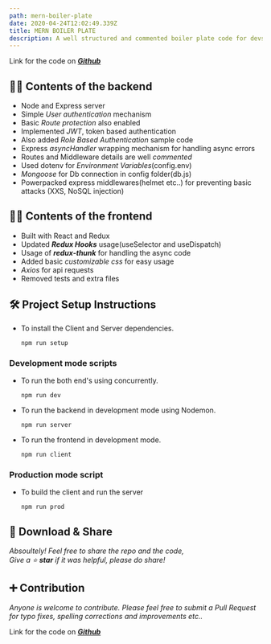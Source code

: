 ```yaml
---
path: mern-boiler-plate
date: 2020-04-24T12:02:49.339Z
title: MERN BOILER PLATE
description: A well structured and commented boiler plate code for devs
---
```

Link for the code on __*[Github](https://github.com/PrakadAlpha/mern-boiler-plate)*__

## 👷‍♂️ Contents of the backend
  - Node and Express server
  - Simple *User authentication* mechanism
  - Basic *Route protection* also enabled
  - Implemented *JWT*, token based authentication 
  - Also added *Role Based Authentication* sample code
  - Express *asyncHandler* wrapping mechanism for handling async errors 
  - Routes and Middleware details are well *commented*
  - Used dotenv for *Environment Variables*(config.env)
  - *Mongoose* for Db connection in config folder(db.js)
  - Powerpacked express middlewares(helmet etc..) for preventing basic attacks (XXS, NoSQL injection)

## 👨‍💻 Contents of the frontend
  - Built with React and Redux
  - Updated __*Redux Hooks*__ usage(useSelector and useDispatch)
  - Usage of *__redux-thunk__* for handling the async code
  - Added basic *customizable css* for easy usage 
  - *Axios* for api requests
  - Removed tests and extra files 

## 🛠 Project Setup Instructions

  - To install the Client and Server dependencies.
    
    ```
    npm run setup
    ```

### Development mode scripts
  
  - To run the both end's using concurrently.
  
    ```
    npm run dev
    ```

  - To run the backend in development mode using Nodemon.
    
    ```
    npm run server
    ```   

  - To run the frontend in development mode.  
    
    ```
    npm run client
    ```  

### Production mode script
  
  - To build the client and run the server

    ```
    npm run prod
    ```
## 💖 Download & Share  

  *Absoultely! Feel free to share the repo and the code,  
Give a ⭐ __star__ if it was helpful, please do share!*

## ➕ Contribution  

 *Anyone is welcome to contribute. Please feel free to submit a Pull Request for typo fixes, spelling corrections and improvements etc..*

Link for the code on __*[Github](https://github.com/PrakadAlpha/mern-boiler-plate)*__
